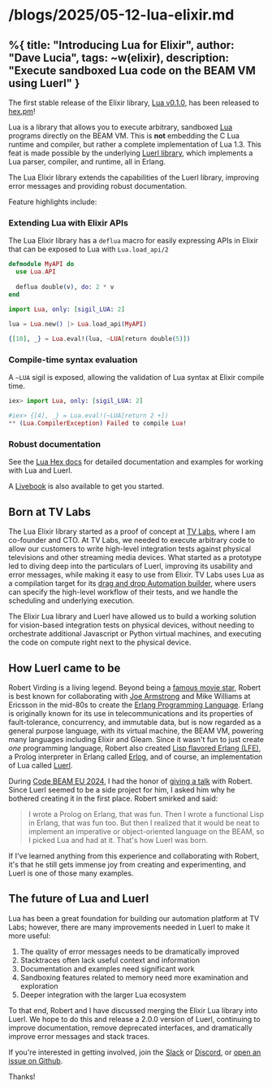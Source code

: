 # /blogs/2025/05-12-lua-elixir.md
%{
    title: "Introducing Lua for Elixir",
    author: "Dave Lucia",
    tags: ~w(elixir),
    description: "Execute sandboxed Lua code on the BEAM VM using Luerl"
}
---

The first stable release of the Elixir library, [Lua v0.1.0](https://hexdocs.pm/lua/Lua.html), has been released to [hex.pm](https://hex.pm/packages/lua)!

Lua is a library that allows you to execute arbitrary, sandboxed [Lua](https://www.lua.org/) programs directly on the BEAM VM. This is **not** embedding the C Lua runtime and compiler, but rather a complete implementation of Lua 1.3. This feat is made possible by the underlying [Luerl library](https://github.com/rvirding/luerl), which implements a Lua parser, compiler, and runtime, all in Erlang.

The Lua Elixir library extends the capabilities of the Luerl library, improving error messages and providing robust documentation. 

Feature highlights include:

### Extending Lua with Elixir APIs

The Lua Elixir library has a `deflua` macro for easily expressing APIs in Elixir that can be exposed to Lua with `Lua.load_api/2`

```elixir
defmodule MyAPI do
  use Lua.API
      
  deflua double(v), do: 2 * v
end

import Lua, only: [sigil_LUA: 2]
    
lua = Lua.new() |> Lua.load_api(MyAPI)

{[10], _} = Lua.eval!(lua, ~LUA[return double(5)])
```

### Compile-time syntax evaluation

A `~LUA` sigil is exposed, allowing the validation of Lua syntax at Elixir compile time.

```elixir
iex> import Lua, only: [sigil_LUA: 2]

#iex> {[4], _} = Lua.eval!(~LUA[return 2 +])
** (Lua.CompilerException) Failed to compile Lua!
```

### Robust documentation

See the [Lua Hex docs](https://hexdocs.pm/lua/Lua.html) for detailed documentation and examples for working with Lua and Luerl.


A [Livebook](https://hexdocs.pm/lua/working-with-lua.html) is also available to get you started.

## Born at TV Labs

The Lua Elixir library started as a proof of concept at [TV Labs](https://tvlabs.ai/), where I am co-founder and CTO. At TV Labs, we needed to execute arbitrary code to allow our customers to write high-level integration tests against physical televisions and other streaming media devices. What started as a prototype led to diving deep into the particulars of Luerl, improving its usability and error messages, while making it easy to use from Elixir. TV Labs uses Lua as a compilation target for its [drag and drop Automation builder](https://docs.tvlabs.ai/automation/what-is-automation), where users can specify the high-level workflow of their tests, and we handle the scheduling and underlying execution.

The Elixir Lua library and Luerl have allowed us to build a working solution for vision-based integration tests on physical devices, without needing to orchestrate additional Javascript or Python virtual machines, and executing the code on compute right next to the physical device.

## How Luerl came to be

Robert Virding is a living legend. Beyond being a [famous movie star](https://youtu.be/xrIjfIjssLE?si=V8rbI0QZM5p6CpvB), Robert is best known for collaborating with [Joe Armstrong](https://en.wikipedia.org/wiki/Joe_Armstrong_(programmer)) and Mike Williams at Ericsson in the mid-80s to create the [Erlang Programming Language](https://www.erlang.org/). Erlang is originally known for its use in telecommunications and its properties of fault-tolerance, concurrency, and immutable data, but is now regarded as a general purpose language, with its virtual machine, the BEAM VM, powering many languages including Elixir and Gleam. Since it wasn't fun to just create *one* programming language, Robert also created [Lisp flavored Erlang (LFE)](https://github.com/lfe/lfe), a Prolog interpreter in Erlang called [Erlog](https://github.com/rvirding/erlog), and of course, an implementation of Lua called [Luerl](https://www.luerl.org/).

During [Code BEAM EU 2024](https://codebeameurope.com/), I had the honor of [giving a talk](https://codebeameurope.com/talks/lua-on-the-beam/) with Robert. Since Luerl seemed to be a side project for him, I asked him why he bothered creating it in the first place. Robert smirked and said:

> I wrote a Prolog on Erlang, that was fun. Then I wrote a functional Lisp in Erlang, that was fun too. But then I realized that it would be neat to implement an imperative or object-oriented language on the BEAM, so I picked Lua and had at it. That's how Luerl was born.

If I've learned anything from this experience and collaborating with Robert, it's that he still gets immense joy from creating and experimenting, and Luerl is one of those many examples.

## The future of Lua and Luerl

Lua has been a great foundation for building our automation platform at TV Labs; however, there are many improvements needed in Luerl to make it more useful:

1. The quality of error messages needs to be dramatically improved
2. Stacktraces often lack useful context and information
3. Documentation and examples need significant work
4. Sandboxing features related to memory need more examination and exploration
5. Deeper integration with the larger Lua ecosystem

To that end, Robert and I have discussed merging the Elixir Lua library into Luerl. We hope to do this and release a 2.0.0 version of Luerl, continuing to improve documentation, remove deprecated interfaces, and dramatically improve error messages and stack traces.

If you're interested in getting involved, join the [Slack](https://erlef.org/slack-invite/luerl) or [Discord](https://discord.gg/TW78MycH), or [open an issue on Github](https://github.com/rvirding/luerl/issues/new).

Thanks!
